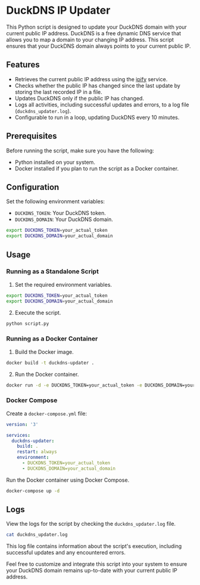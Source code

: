 # DuckDNS IP Updater

This Python script is designed to update your DuckDNS domain with your current public IP address. DuckDNS is a free dynamic DNS service that allows you to map a domain to your changing IP address. This script ensures that your DuckDNS domain always points to your current public IP.

## Features

- Retrieves the current public IP address using the [ipify](https://www.ipify.org/) service.
- Checks whether the public IP has changed since the last update by storing the last recorded IP in a file.
- Updates DuckDNS only if the public IP has changed.
- Logs all activities, including successful updates and errors, to a log file (`duckdns_updater.log`).
- Configurable to run in a loop, updating DuckDNS every 10 minutes.

## Prerequisites

Before running the script, make sure you have the following:

- Python installed on your system.
- Docker installed if you plan to run the script as a Docker container.

## Configuration

Set the following environment variables:

- `DUCKDNS_TOKEN`: Your DuckDNS token.
- `DUCKDNS_DOMAIN`: Your DuckDNS domain.

```bash
export DUCKDNS_TOKEN=your_actual_token
export DUCKDNS_DOMAIN=your_actual_domain
```

## Usage

### Running as a Standalone Script

1. Set the required environment variables.

```bash
export DUCKDNS_TOKEN=your_actual_token
export DUCKDNS_DOMAIN=your_actual_domain
```

2. Execute the script.

```bash
python script.py
```

### Running as a Docker Container

1. Build the Docker image.

```bash
docker build -t duckdns-updater .
```

2. Run the Docker container.

```bash
docker run -d -e DUCKDNS_TOKEN=your_actual_token -e DUCKDNS_DOMAIN=your_actual_domain duckdns-updater
```

### Docker Compose

Create a `docker-compose.yml` file:

```yaml
version: '3'

services:
  duckdns-updater:
    build: .
    restart: always
    environment:
      - DUCKDNS_TOKEN=your_actual_token
      - DUCKDNS_DOMAIN=your_actual_domain
```

Run the Docker container using Docker Compose.

```bash
docker-compose up -d
```

## Logs

View the logs for the script by checking the `duckdns_updater.log` file.

```bash
cat duckdns_updater.log
```

This log file contains information about the script's execution, including successful updates and any encountered errors.

Feel free to customize and integrate this script into your system to ensure your DuckDNS domain remains up-to-date with your current public IP address.
